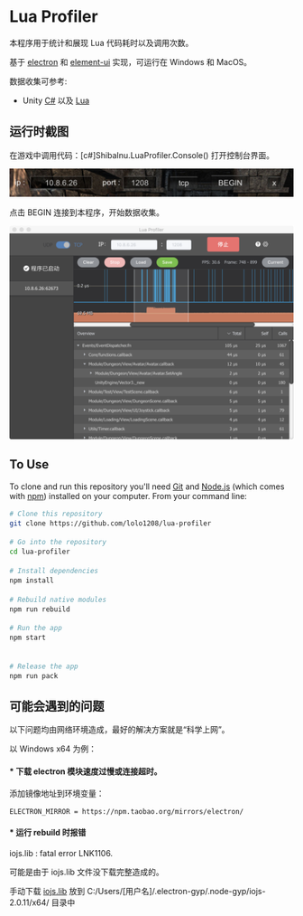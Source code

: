 # Lua Profiler

本程序用于统计和展现 Lua 代码耗时以及调用次数。

基于 [electron](https://github.com/electron/electron) 和 [element-ui](https://github.com/ElemeFE/element) 实现，可运行在 Windows 和 MacOS。

数据收集可参考:

   - Unity [C#](https://github.com/lolo1208/unity3d-lolo/tree/master/Assets/Framework/ShibaInu/Utils/Profiling) 以及 [Lua](https://github.com/lolo1208/unity3d-lolo/blob/master/Assets/Framework/ShibaInu/Lua/Utils/Optimize/Profiler.lua)


## 运行时截图
在游戏中调用代码：[c#]ShibaInu.LuaProfiler.Console() 打开控制台界面。

![console](https://raw.githubusercontent.com/lolo1208/lua-profiler/master/images/screenshots/1.jpg)

点击 BEGIN 连接到本程序，开始数据收集。

![app](https://raw.githubusercontent.com/lolo1208/lua-profiler/master/images/screenshots/2.png)


## To Use

To clone and run this repository you'll need [Git](https://git-scm.com) and [Node.js](https://nodejs.org/en/download/) (which comes with [npm](http://npmjs.com)) installed on your computer. From your command line:

```bash
# Clone this repository
git clone https://github.com/lolo1208/lua-profiler

# Go into the repository
cd lua-profiler

# Install dependencies
npm install

# Rebuild native modules
npm run rebuild

# Run the app
npm start


# Release the app
npm run pack
```


## 可能会遇到的问题

以下问题均由网络环境造成，最好的解决方案就是“科学上网”。

以 Windows x64 为例：

#### * 下载 electron 模块速度过慢或连接超时。

添加镜像地址到环境变量：
```
ELECTRON_MIRROR = https://npm.taobao.org/mirrors/electron/
```

#### * 运行 rebuild 时报错

iojs.lib : fatal error LNK1106.

可能是由于 iojs.lib 文件没下载完整造成的。

手动下载 [iojs.lib](https://gh-contractor-zcbenz.s3.amazonaws.com/atom-shell/dist/v2.0.11/win-x64/iojs.lib) 放到 C:/Users/[用户名]/.electron-gyp/.node-gyp/iojs-2.0.11/x64/ 目录中

